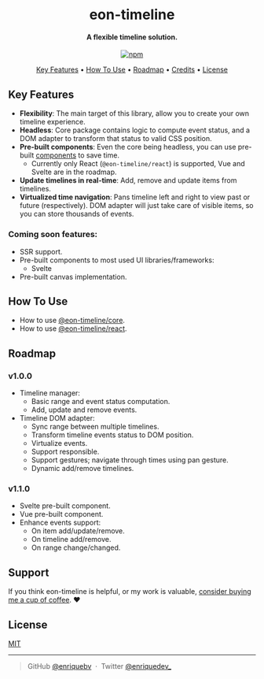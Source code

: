 <h1 align="center">
  <br>
  eon-timeline
  <br>
</h1>

<h4 align="center">A flexible timeline solution.</h4>

<p align="center">
  <a href="https://badge.fury.io/js/virtual-headless-timeline">
    <img src="https://badge.fury.io/js/virtual-headless-timeline.svg" alt="npm">
  </a>
</p>

<p align="center">
  <a href="#key-features">Key Features</a> •
  <a href="#how-to-use">How To Use</a> •
  <a href="#roadmap">Roadmap</a> •
  <a href="#credits">Credits</a> •
  <a href="#license">License</a>
</p>

## Key Features

- **Flexibility**: The main target of this library, allow you to create your own timeline experience.
- **Headless**: Core package contains logic to compute event status, and a DOM adapter to transform that status to valid CSS position.
- **Pre-built components**: Even the core being headless, you can use pre-built [components](./components/) to save time.
  - Currently only React (`@eon-timeline/react`) is supported, Vue and Svelte are in the roadmap.
- **Update timelines in real-time**: Add, remove and update items from timelines.
- **Virtualized time navigation**: Pans timeline left and right to view past or future (respectively). DOM adapter will just take care of visible items, so you can store thousands of events.

### Coming soon features:

- SSR support.
- Pre-built components to most used UI libraries/frameworks:
  - Svelte
- Pre-built canvas implementation.

## How To Use

- How to use [@eon-timeline/core](./core/README.md).
- How to use [@eon-timeline/react](./components/react/README.md).

## Roadmap

### v1.0.0

- Timeline manager:
  - Basic range and event status computation.
  - Add, update and remove events.
- Timeline DOM adapter:
  - Sync range between multiple timelines.
  - Transform timeline events status to DOM position.
  - Virtualize events.
  - Support responsible.
  - Support gestures; navigate through times using pan gesture.
  - Dynamic add/remove timelines.

### v1.1.0

- Svelte pre-built component.
- Vue pre-built component.
- Enhance events support:
  - On item add/update/remove.
  - On timeline add/remove.
  - On range change/changed.

## Support

If you think eon-timeline is helpful, or my work is valuable, [consider buying me a cup of coffee](https://www.buymeacoffee.com/enriquebv). :heart:

## License

[MIT](./LICENSE)

---

> GitHub [@enriquebv](https://github.com/enriquebv) &nbsp;&middot;&nbsp;
> Twitter [@enriquedev\_](https://twitter.com/enriquedev_)
